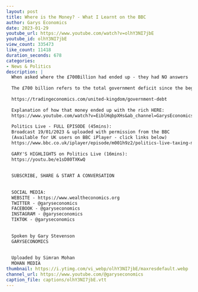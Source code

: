 ```yaml
---
layout: post
title: Where is the Money? - What I Learnt on the BBC
author: Garys Economics
date: 2023-01-29
youtube_url: https://www.youtube.com/watch?v=olhY3NI7jbE
youtube_id: olhY3NI7jbE
view_count: 335473
like_count: 11418
duration_seconds: 678
categories:
- News & Politics
description: |
  When asked where the £700Billion had ended up - they had NO answers
  
  The £700 billion refers to the total government deficit since the beginning of covid as of January 2023.  Source can be found here:
  
  https://tradingeconomics.com/united-kingdom/government-debt
  
  Explanation of how that money ended up with the rich HERE:
  https://www.youtube.com/watch?v=EiblHqbpXHs&ab_channel=GarysEconomics
  
  Politics Live - FULL EPISODE (45mins):
  Broadcast 19/01/2023 & uploaded with permission from the BBC 
  (Available for UK users on BBC iPlayer - click links below)
  https://www.bbc.co.uk/iplayer/episode/m001h9z2/politics-live-taxing-multimillionaires-more
  
  GARY'S HIGHLIGHTS on Politics Live (16mins):
  https://youtu.be/e1sD80TXKwQ
  
  
  SUBSCRIBE, SHARE & START A CONVERSATION
  
  
  SOCIAL MEDIA:
  WEBSITE - https://www.wealtheconomics.org
  TWITTER - @garyseconomics
  FACEBOOK - @garyseconomics
  INSTAGRAM - @garyseconomics
  TIKTOK - @garyseconomics
  
  
  Spoken by Gary Stevenson
  GARYSECONOMICS
  
  
  Uploaded by Simran Mohan
  MOHAN MEDIA
thumbnail: https://i.ytimg.com/vi_webp/olhY3NI7jbE/maxresdefault.webp
channel_url: https://www.youtube.com/@garyseconomics
caption_file: captions/olhY3NI7jbE.vtt
---
```

